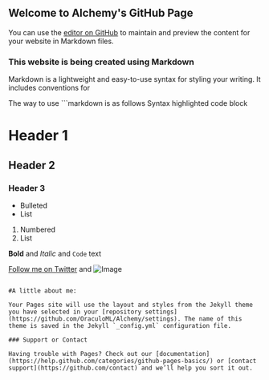 ## Welcome to Alchemy's GitHub Page

You can use the [editor on GitHub](https://github.com/OraculoML/Alchemy/edit/master/index.md) to maintain and preview the content for your website in Markdown files.


### This website is being created using Markdown

Markdown is a lightweight and easy-to-use syntax for styling your writing. It includes conventions for

The way to use ```markdown is as follows
Syntax highlighted code block

# Header 1
## Header 2
### Header 3

- Bulleted
- List

1. Numbered
2. List

**Bold** and _Italic_ and `Code` text

[Follow me on Twitter](https://twitter.com/MeMontecristo) and ![Image](src)
```

#A little about me:

Your Pages site will use the layout and styles from the Jekyll theme you have selected in your [repository settings](https://github.com/OraculoML/Alchemy/settings). The name of this theme is saved in the Jekyll `_config.yml` configuration file.

### Support or Contact

Having trouble with Pages? Check out our [documentation](https://help.github.com/categories/github-pages-basics/) or [contact support](https://github.com/contact) and we’ll help you sort it out.
